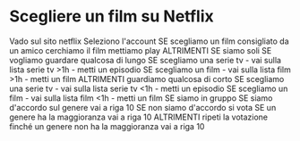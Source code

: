 # Scegliere un film su Netflix

Vado sul sito netflix
Seleziono l'account
SE scegliamo un film consigliato da un amico
    cerchiamo il film
    mettiamo play
ALTRIMENTI
    SE siamo soli
        SE vogliamo guardare qualcosa di lungo
            SE scegliamo una serie tv
                - vai sulla lista serie tv >1h
                - metti un episodio
            SE scegliamo un film
                - vai sulla lista film >1h
                - metti un film
        ALTRIMENTI
        guardiamo qualcosa di corto
            SE scegliamo una serie tv
                - vai sulla lista serie tv <1h
                - metti un episodio
            SE scegliamo un film
                - vai sulla lista film <1h
                - metti un film
    SE siamo in gruppo
        SE siamo d'accordo sul genere
            vai a riga 10
        SE non siamo d'accordo
            si vota
            SE un genere ha la maggioranza
              vai a riga 10
            ALTRIMENTI
                ripeti la votazione finché un genere non ha la maggioranza
                vai a riga 10